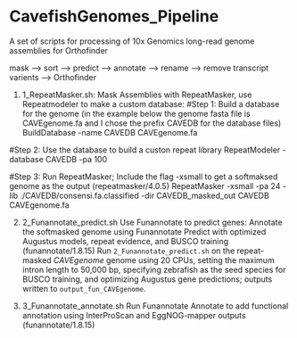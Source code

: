 # CavefishGenomes_Pipeline
A set of scripts for processing of 10x Genomics long-read genome assemblies for Orthofinder 


 mask –> sort  –> predict –> annotate –> rename –> remove transcript varients –> Orthofinder

1) 1_RepeatMasker.sh:
Mask Assemblies with RepeatMasker, use Repeatmodeler to make a custom database:
#Step 1: Build a database for the genome (in the example below the genome fasta file is CAVEgenome.fa and I chose the prefix CAVEDB for the database files)
BuildDatabase -name CAVEDB CAVEgenome.fa

#Step 2: Use the database to build a custon repeat library
RepeatModeler -database CAVEDB -pa 100

#Step 3: Run RepeatMasker; Include the flag -xsmall to get a softmaksed genome as the output (repeatmasker/4.0.5)
RepeatMasker -xsmall -pa 24 -lib ./CAVEDB/consensi.fa.classified -dir CAVEDB_masked_out CAVEDB CAVEgenome.fa

2) 2_Funannotate_predict.sh
Use Funannotate to predict genes:  Annotate the softmasked genome using Funannotate Predict with optimized Augustus models, repeat evidence, and BUSCO training (funannotate/1.8.15)
Run `2_Funannotate_predict.sh` on the repeat-masked *CAVEgenome* genome using 20 CPUs, setting the maximum intron length to 50,000 bp, specifying zebrafish as the seed species for BUSCO training, and optimizing Augustus gene predictions; outputs written to `output_fun_CAVEgenome`.

3) 3_Funannotate_annotate.sh
Run Funannotate Annotate to add functional annotation using InterProScan and EggNOG-mapper outputs (funannotate/1.8.15)

